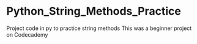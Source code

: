 # Python_String_Methods_Practice
Project code in py to practice string methods This was a beginner project on Codecademy
